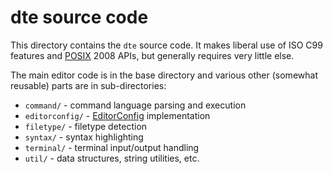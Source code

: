 dte source code
===============

This directory contains the `dte` source code. It makes liberal use
of ISO C99 features and [POSIX] 2008 APIs, but generally requires very
little else.

The main editor code is in the base directory and various other
(somewhat reusable) parts are in sub-directories:

* `command/` - command language parsing and execution
* `editorconfig/` - [EditorConfig] implementation
* `filetype/` - filetype detection
* `syntax/` - syntax highlighting
* `terminal/` - terminal input/output handling
* `util/` - data structures, string utilities, etc.


[POSIX]: https://pubs.opengroup.org/onlinepubs/9699919799/
[EditorConfig]: https://editorconfig.org/
